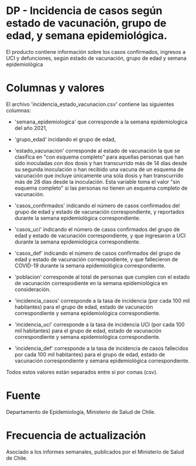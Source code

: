 # DP - Incidencia de casos según estado de vacunación, grupo de edad, y semana epidemiológica. 

El producto contiene información sobre los casos confirmados, ingresos a UCI y defunciones, según estado de vacunación, grupo de edad y semana epidemiológica

# Columnas y valores
El archivo 'incidencia_estado_vacunacion.csv' contiene las siguientes columnas:

- 'semana_epidemiologica' que corresponde a la semana epidemiologica del año 2021, 

-  'grupo_edad' incidando el grupo de edad,

-  'estado_vacunacion' corresponde al estado de vacunación la que se clasifica en "con esquema completo" para aquellas personas que han sido inoculadas con dos dosis y han transcurrido más de 14 días desde su segunda inoculación o han recibido una vacuna de un esquema de vacunación que incluye únicamente una sola dosis y han transcurrido más de 28 días desde la inoculación. Esta variable toma el valor "sin esquema completo" si las personas no tienen un esquema completo de vacunación.

-  'casos_confirmados' indicando el número de casos confirmados del grupo de edad y estado de vacunación correspondiente, y reportados durante la semana epidemiológica correspondiente.

-  'casos_uci' indicando el número de casos confirmados del grupo de edad y estado de vacunación correspondiente, y que ingresaron a UCI durante la semana epidemiológica correspondiente.

-  'casos_def' indicando el número de casos confirmados del grupo de edad y estado de vacunación correspondiente, y que fallecieron de COVID-19 durante la semana epidemiológica correspondiente.

- 'poblacion' corresponde al total de personas que cumplen con el estado de vacunación correspodiente en la semana epidemiológica en consideración.

- 'incidencia_casos' corresponde a la tasa de incidencia (por cada 100 mil habitantes) para el grupo de edad, estado de vacunación correspondiente y semana epidemiológica correspondiente.

- 'incidencia_uci' corresponde a la tasa de incidencia UCI (por cada 100 mil habitantes) para el grupo de edad, estado de vacunación correspondiente y semana epidemiológica correspondiente.

- 'incidencia_def' corresponde a la tasa de incidencia de casos fallecidos por cada 100 mil habitantes) para el grupo de edad, estado de vacunación correspondiente y semana epidemiológica correspondiente.

Todos estos valores están separados entre sí por comas (csv).

# Fuente
Departamento de Epidemiología, Ministerio de Salud de Chile. 

# Frecuencia de actualización
Asociado a los informes semanales, publicados por el Ministerio de Salud de Chile.



